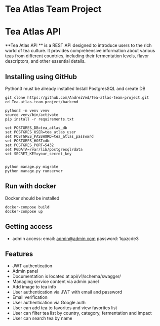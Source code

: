 # Tea Atlas Team Project

# Tea Atlas API
**Tea Atlas API ** is a REST API designed 
to introduce users to the rich world of tea culture. 
It provides comprehensive information about various teas 
from different countries, including their fermentation levels, 
flavor descriptors, and other essential details.

## Installing using GitHub

Python3 must be already installed
Install PostgresSQL and create DB 

``` shel
git clone https://github.com/AndreiVed/Tea-atlas-team-project.git
cd Tea-atlas-team-project/backend

python3 -m venv venv
source venv/bin/activate
pip install -r requirements.txt

set POSTGRES_DB=tea_atlas_db
set POSTGRES_USER=tea_atlas_user
set POSTGRES_PASSWORD=tea_atlas_password
set POSTGRES_HOST=db
set POSTGRES_PORT=5432
set PGDATA=/var/lib/postgresql/data
set SECRET_KEY=your_secret_key


python manage.py migrate
python manage.py runserver 
```

## Run with docker

Docker should be installed

``` shel
docker-compose build
docker-compose up
```

## Getting access

* admin access:
    email: admin@admin.com
    password: 1qazcde3

## Features

* JWT authentication
* Admin panel
* Documentation is located at api/v1/schema/swagger/
* Managing service content via admin panel
* Add image to tea info
* User authentication via JWT with email and password
* Email verification 
* User authentication via Google auth 
* User can add tea to favorites and view favorites list
* User can filter tea list by country, category, fermentation and impact  
* User can search tea by name
